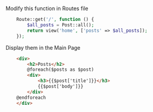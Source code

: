 #

Modify this function in Routes file
```php
    Route::get('/', function () {
        $all_posts = Post::all();
        return view('home', ['posts' => $all_posts]);
    });
```

Display them in the Main Page
```html
    <div>
        <h2>Posts</h2>
        @foreach($posts as $post)
        <div>
            <h3>{{$post['title']}}</h3>
            {{$post['body']}}
        </div>
    @endforeach
    </div>
```